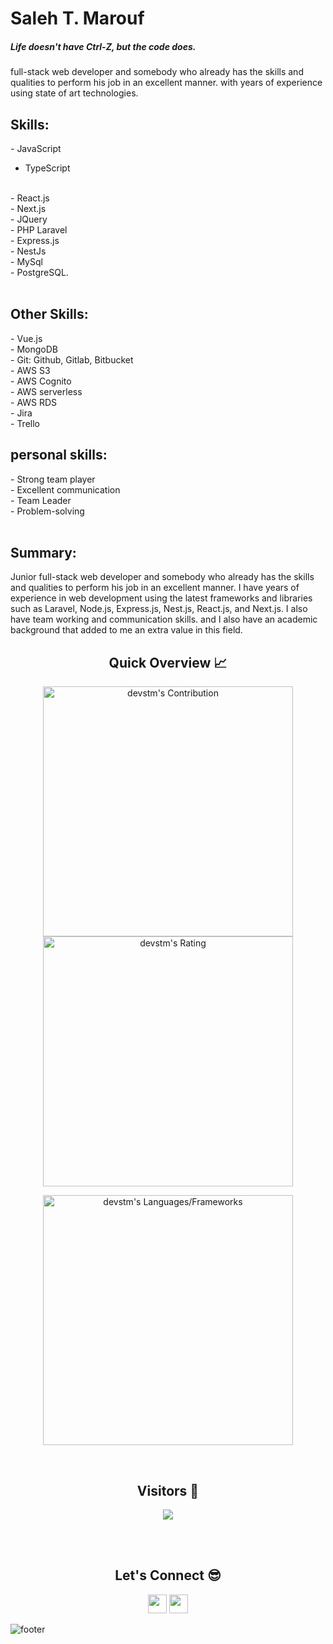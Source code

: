 <h1> Saleh T. Marouf </h1>
<h5> Life doesn't have Ctrl-Z, but the code does.</h5>
<p>
full-stack web developer and somebody who already has the skills and qualities to perform his job in an excellent manner. with years of experience using state of art technologies. 
</p>
<h2>Skills: </h2>
  - JavaScript
  <br />

  - TypeScript
<br />
  - React.js
<br />
  - Next.js
<br />
  - JQuery
<br />
  - PHP Laravel
<br />
  - Express.js
<br />
  - NestJs
<br />
  - MySql
<br />
  - PostgreSQL.
<br />
<br />

<h2>Other Skills: </h2>
  - Vue.js
<br />
  - MongoDB
<br />
  - Git: Github, Gitlab, Bitbucket
<br />
  - AWS S3
<br />
  - AWS Cognito
<br />
  - AWS serverless
<br />
  - AWS RDS
<br />
  - Jira
<br />
  - Trello
<br />

<h2>personal skills:</h2>
 - Strong team player
<br />
 - Excellent communication
<br />
 - Team Leader
<br />
 - Problem-solving 
<br />
<br />

<h2>Summary:</h2>
Junior full-stack web developer and somebody who already has the skills and qualities to perform his job in an excellent manner. I have years of experience in web development using the latest frameworks and libraries such as Laravel, Node.js, Express.js, Nest.js, React.js, and Next.js. I also have team working and communication skills. and I also have an academic background that added to me  an extra value in this field.

<br />

<h2 align="center">Quick Overview 📈</h2>
  
  <p align = "center">
 
</p>

<p align = "center">
  <img src = "https://github-readme-stats.vercel.app/api?username=devstm&count_private=true&theme=dracula&hide_border=true" alt = "devstm's Contribution" width = 400 >
  <img src = "https://github-readme-streak-stats.herokuapp.com?user=devstm&count_private=true&theme=dracula&hide_border=true" alt = "devstm's Rating" width = 400 >
</p>

<p align = "center">

 <img src = "https://github-readme-stats.vercel.app/api/top-langs?username=devstm&show_icons=true&count_private=true&locale=en&layout=compact&langs_count=10&hide_border=true&bg_color=282A36&title_color=DD6387&text_color=fff&icon_color=fff" alt = "devstm's Languages/Frameworks" width = 400 />
</p>

<br />
<h2 align="center">Visitors 👀</h2>
<div align="center" >
  <img src="https://profile-counter.glitch.me/devstm/count.svg"></img>
</div>

<br /><br />
<h2 align="center">Let's Connect 😎</h2>
<p align="center">
  <a href = "mailto:stm1998@hotmail.com"><img src = "https://img.shields.io/badge/Gmail-D14836?style=for-the-badge&logo=gmail&logoColor=white" height = 30></a>
  <a href = "https://www.linkedin.com/in/saleh-t-marouf-a956b81a2/"><img src = "https://img.shields.io/badge/LinkedIn-0077B5?style=for-the-badge&logo=linkedin&logoColor=white"     height = 30></a>
 
</p>


![footer](https://capsule-render.vercel.app/api?type=waving&color=gradient&height=150&section=footer)
